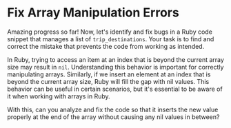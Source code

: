 # Fix Array Manipulation Errors

Amazing progress so far! Now, let's identify and fix bugs in a Ruby code snippet that manages a list of `trip_destinations`. Your task is to find and correct the mistake that prevents the code from working as intended.

In Ruby, trying to access an item at an index that is beyond the current array size may result in `nil`. Understanding this behavior is important for correctly manipulating arrays. Similarly, if we insert an element at an index that is beyond the current array size, Ruby will fill the gap with nil values. This behavior can be useful in certain scenarios, but it's essential to be aware of it when working with arrays in Ruby.

With this, can you analyze and fix the code so that it inserts the new value properly at the end of the array without causing any nil values in between?